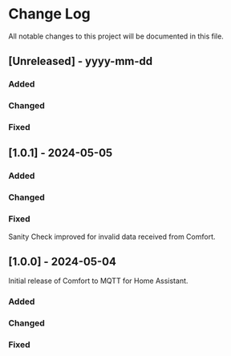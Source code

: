 # Change Log
All notable changes to this project will be documented in this file.
 
 
## [Unreleased] - yyyy-mm-dd
 
### Added

### Changed
 
### Fixed
 
## [1.0.1] - 2024-05-05
  
### Added
 
### Changed
  
### Fixed
Sanity Check improved for invalid data received from Comfort.

## [1.0.0] - 2024-05-04
Initial release of Comfort to MQTT for Home Assistant.
 
### Added
 
### Changed
  
### Fixed
 
